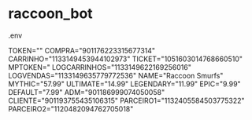 # raccoon_bot

.env

TOKEN=""
COMPRA="901176223315677314"
CARRINHO="1133149453944102973"
TICKET="1051603014768660510"
MPTOKEN="
LOGCARRINHOS="1133149622169256016"
LOGVENDAS="1133149635779772536"
NAME="Raccoon Smurfs"
MYTHIC="57.99"
ULTIMATE="14.99"
LEGENDARY="11.99"
EPIC="9.99"
DEFAULT="7.99"
ADM="901186999074050058"
CLIENTE="901193755435106315"
PARCEIRO1="1132405584503775322"
PARCEIRO2="1120482094762705018"
